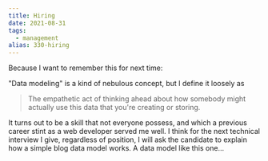 ```yaml
---
title: Hiring
date: 2021-08-31
tags: 
  - management
alias: 330-hiring
---
```

Because I want to remember this for next time: 

"Data modeling" is a kind of nebulous concept, but I define it loosely as

> The empathetic act of thinking ahead about how somebody might actually use this data that you're creating or storing.

It turns out to be a skill that not everyone possess, and which a previous career stint as a web developer served me well. I think for the next technical interview I give, regardless of position, I will ask the candidate to explain how a simple blog data model works. A data model like this one...